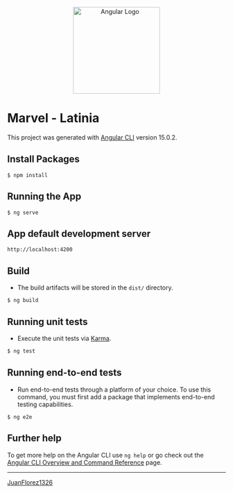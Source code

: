 <p align="center">
  <a href="https://angular.io/" target="blank"><img src="https://angular.io/assets/images/logos/angular/angular.svg" width="200" alt="Angular Logo" /></a>
</p>

# Marvel - Latinia

This project was generated with [Angular CLI](https://github.com/angular/angular-cli) version 15.0.2.

## Install Packages

```
$ npm install
```

## Running the App

```
$ ng serve
```

## App default development server

```
http://localhost:4200
```

## Build

- The build artifacts will be stored in the `dist/` directory.

```
$ ng build
```

## Running unit tests

- Execute the unit tests via [Karma](https://karma-runner.github.io).

```bash
$ ng test
```

## Running end-to-end tests

- Run end-to-end tests through a platform of your choice. To use this command, you must first add a package that implements end-to-end testing capabilities.

```
$ ng e2e
```

## Further help

To get more help on the Angular CLI use `ng help` or go check out the [Angular CLI Overview and Command Reference](https://angular.io/cli) page.

<hr/>

[JuanFlorez1326](https://github.com/JuanFlorez1326)

